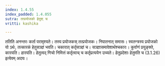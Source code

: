 ```yaml
---
index: 1.4.55
index_padded: 1.4.055
sutra: तत्प्रयोजको हेतुश् च
vritti: kashika

---
```

ततिति अनन्तरः कर्ता परामृश्यते। तस्य प्रयोजकस् तत्प्रयोजकः। निपातनात् समासः। स्वतन्त्रस्य प्रयोजको यो ऽर्थः, तत्कारकं हेतुसञ्ज्ञं भवति। चकारात् कर्तृसञ्ज्ञं च। सञ्ज्ञासमावेशार्थश्चकारः। कुर्वाणं प्रयुङ्क्ते, कारयति। हारयति। हेतुत्वद् णिचो निमित्तं कर्तृत्वाच् च कर्तृप्रत्ययेन उच्यते। हेतुप्रदेशाः हेतुमति च (3.1.26) इत्येवम् अदयः।